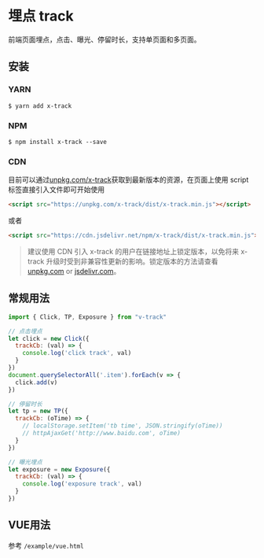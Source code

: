 
# 埋点 track
前端页面埋点，点击、曝光、停留时长，支持单页面和多页面。

## 安装

### YARN
```shell
$ yarn add x-track
```
### NPM

```shell
$ npm install x-track --save
```
### CDN

目前可以通过[unpkg.com/x-track](https://unpkg.com/x-track/)获取到最新版本的资源，在页面上使用 script 标签直接引入文件即可开始使用

```html
<script src="https://unpkg.com/x-track/dist/x-track.min.js"></script>
```

或者

```html
<script src="https://cdn.jsdelivr.net/npm/x-track/dist/x-track.min.js"></script>
```

> 建议使用 CDN 引入 x-track 的用户在链接地址上锁定版本，以免将来 x-track 升级时受到非兼容性更新的影响。锁定版本的方法请查看 [unpkg.com](https://unpkg.com/) or [jsdelivr.com](https://www.jsdelivr.com/)。

## 常规用法

```js
import { Click, TP, Exposure } from "v-track"

// 点击埋点
let click = new Click({
  trackCb: (val) => {
    console.log('click track', val)
  }
})
document.querySelectorAll('.item').forEach(v => {
  click.add(v)
})

// 停留时长
let tp = new TP({
  trackCb: (oTime) => {
    // localStorage.setItem('tb time', JSON.stringify(oTime))
    // httpAjaxGet('http://www.baidu.com', oTime)
  }
})

// 曝光埋点
let exposure = new Exposure({
  trackCb: (val) => {
    console.log('exposure track', val)
  }
})

```

## VUE用法

参考 `/example/vue.html`